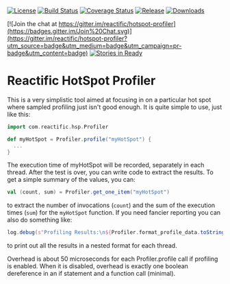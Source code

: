 [![License](http://img.shields.io/:license-Apache%202-red.svg)](http://www.apache.org/licenses/LICENSE-2.0.txt)
[![Build Status](https://travis-ci.org/reactific/hotspot-profiler.svg?branch=master)](https://travis-ci.org/reactific/hotspot-profiler)
[![Coverage Status](https://coveralls.io/repos/reactific/hotspot-profiler/badge.svg?branch=master)](https://coveralls.io/r/reactific/hotspot-profiler?branch=master)
[![Release](https://img.shields.io/github/release/reactific/hotspot-profiler.svg?style=flat)](https://github.com/reactific/hotspot-profiler/releases)
[![Downloads](https://img.shields.io/github/downloads/reactific/hotspot-profiler/latest/total.svg)](https://github.com/reactific/hotspot-profiler/releases)

[![Join the chat at https://gitter.im/reactific/hotspot-profiler](https://badges.gitter.im/Join%20Chat.svg)](https://gitter.im/reactific/hotspot-profiler?utm_source=badge&utm_medium=badge&utm_campaign=pr-badge&utm_content=badge)
[![Stories in Ready](https://badge.waffle.io/reactific/hotspot-profiler.svg?label=ready&title=Ready)](http://waffle.io/reactific/hotspot-profiler)

Reactific HotSpot Profiler
==========================

This is a very simplistic tool aimed at focusing in on a particular hot spot where sampled profiling just isn't
good enough. It is quite simple to use, just like this:

```scala
import com.reactific.hsp.Profiler

def myHotSpot = Profiler.profile("myHotSpot") {
  ...
}
```

The execution time of myHotSpot will be recorded, separately in each thread. After the test is over, you can write
code to extract the results. To get a simple summary of the values, you can:

```scala
val (count, sum) = Profiler.get_one_item("myHotSpot")
```
to extract the number of invocations (`count`) and the sum of the execution times (`sum`) for the `myHotSpot` function.
If you need fancier reporting you can also do something like:

```scala
log.debug(s"Profiling Results:\n${Profiler.format_profile_data.toString()}")
```
to print out all the results in a nested format for each thread.

Overhead is about 50 microseconds for each Profiler.profile call if profiling is enabled. When it is disabled, 
overhead is exactly one boolean dereference in an if statement and a function call (minimal).  
